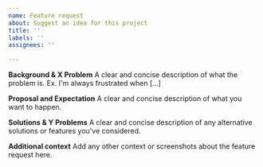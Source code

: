 ```yaml
---
name: Feature request
about: Suggest an idea for this project
title: ''
labels: ''
assignees: ''

---
```


**Background & X Problem**
A clear and concise description of what the problem is. Ex. I'm always frustrated when [...]

**Proposal and Expectation**
A clear and concise description of what you want to happen.

**Solutions & Y Problems**
A clear and concise description of any alternative solutions or features you've considered.

**Additional context**
Add any other context or screenshots about the feature request here.